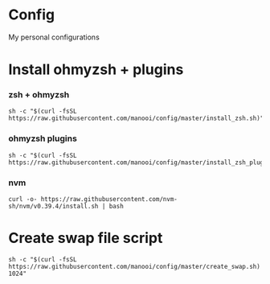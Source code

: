 # Config
My personal configurations

# Install ohmyzsh + plugins

### zsh + ohmyzsh
```
sh -c "$(curl -fsSL https://raw.githubusercontent.com/manooi/config/master/install_zsh.sh)"
```

### ohmyzsh plugins
```
sh -c "$(curl -fsSL https://raw.githubusercontent.com/manooi/config/master/install_zsh_plugins.sh)"
```

### nvm

```
curl -o- https://raw.githubusercontent.com/nvm-sh/nvm/v0.39.4/install.sh | bash
```

# Create swap file script
```
sh -c "$(curl -fsSL https://raw.githubusercontent.com/manooi/config/master/create_swap.sh) 1024"
```